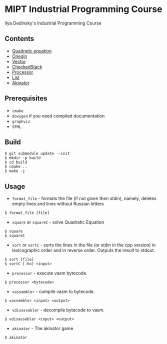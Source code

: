 # MIPT Industrial Programming Course 

Ilya Dedinsky's Industrial Programming Course

## Contents

 - [Quadratic equation](https://github.com/Skazzi00/mipt-ind/blob/master/src/square.c)
 - [Onegin](https://github.com/Skazzi00/mipt-ind/blob/master/src/sort.c)
 - [Vector](https://github.com/Skazzi00/mipt-ind/blob/master/include/vector.hpp)
 - [CheckedStack](https://github.com/Skazzi00/mipt-ind/blob/master/include/stack.hpp)
 - [Processor](https://github.com/Skazzi00/mipt-ind/blob/master/include/vasm)
 - [List](https://github.com/Skazzi00/mipt-ind/blob/master/include/list.hpp)
 - [Akinator](https://github.com/Skazzi00/mipt-ind/blob/master/include/decision_tree.hpp)
 
## Prerequisites 

 - `cmake`
 - `doxygen` if you need compiled documentation
 - `graphviz`
 - `SFML`
 
## Build
 
```shell script
$ git submodule update --init
$ mkdir -p build
$ cd build
$ cmake ..
$ make -j
```

## Usage

 - `format_file` - formats the file (if not given then stdin),
  namely, deletes empty lines and lines without Russian letters
 
```shell script
$ format_file [file]
```

 - `square` or `squareC` - solve Quadratic Equation
 
```shell script
$ square
$ squareC
```

 - `sort` or `sortC` - sorts the lines in the file (or stdin in the cpp version) in lexicographic order
  and in reverse order. Outputs the result to stdout.

```shell script
$ sort [file]
$ sortC [-ho] <input>
```

 - `processor` - execute vasm bytecode.
 
```shell script
$ processor <bytecode>
```

 - `vassembler` - compile vasm to bytecode.
 
```shell script
$ vassembler <input> <output>
```

 - `vdisassebler` - decompile bytecode to vasm.
 
```shell script
$ vdisassebler <input> <output>
```

 - `akinator` - The akinator game
 
```
$ akinator
```